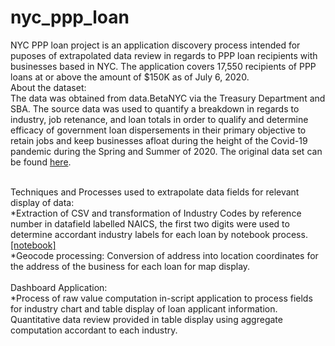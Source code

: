 # nyc_ppp_loan

NYC PPP loan project is an application discovery process intended for puposes of extrapolated data review in regards to PPP loan recipients with businesses based in NYC. 
The application covers 17,550 recipients of PPP loans at or above the amount of $150K as of July 6, 2020.
<br>
About the dataset:<br>
The data was obtained from data.BetaNYC via the Treasury Department and SBA. The source data was used to quantify a breakdown in regards to industry, job retenance, and loan totals in order to qualify and determine efficacy of government loan dispersements in their primary objective to retain jobs and keep businesses afloat during the height of the Covid-19 pandemic during the Spring and Summer of 2020. The original data set can be found <a href="https://data.beta.nyc/dataset/0907b947-a082-46ac-b9f8-d6ef81acae81/resource/84df2d7a-9cf5-49c8-95dd-e300b3bc6b62/download/nycppprecipients.csv">here</a>.

<br>
Techniques and Processes used to extrapolate data fields for relevant display of data:<br>
*Extraction of CSV and transformation of Industry Codes by reference number in datafield labelled NAICS, the first two digits were used to determine accordant industry labels for each loan by notebook process. <a href="https://github.com/cspence001/nyc_ppp_loan/blob/main/project_docs/jupyter/nycppprecipients_ind_grouped.ipynb">[notebook]</a><br> 
*Geocode processing: Conversion of address into location coordinates for the address of the business for each loan for map display. <br><br>
Dashboard Application:<br>
*Process of raw value computation in-script application to process fields for industry chart and table display of loan applicant information. Quantitative data review provided in table display using aggregate computation accordant to each industry. <br>
